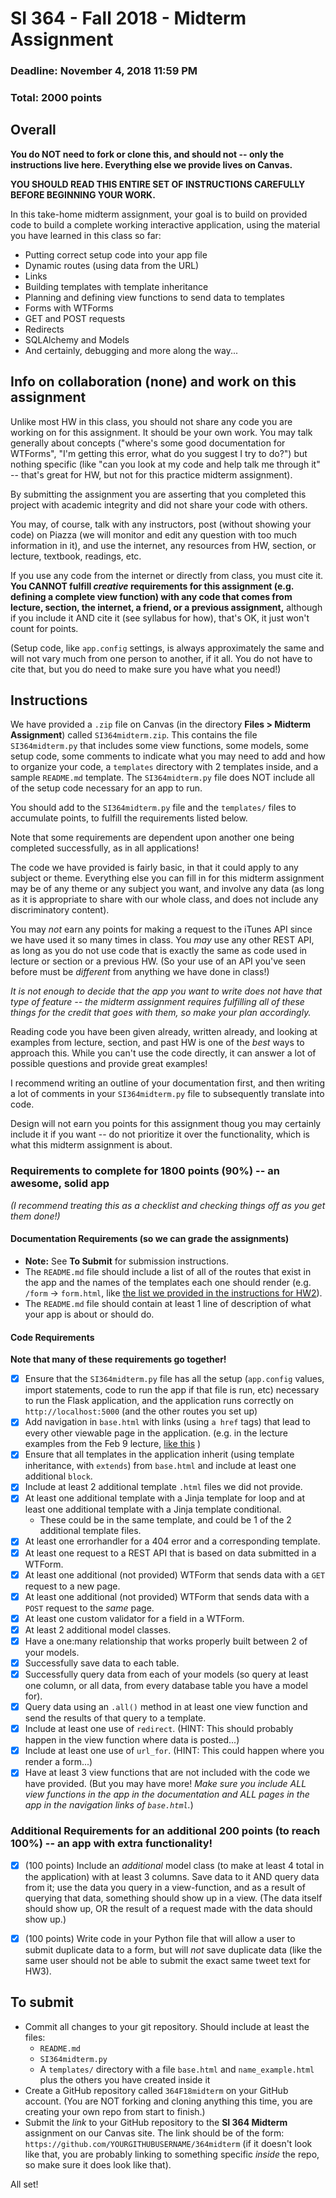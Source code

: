 # SI 364 - Fall 2018 - Midterm Assignment

### Deadline: November 4, 2018 11:59 PM
### Total: 2000 points

## Overall

**You do NOT need to fork or clone this, and should not -- only the instructions live here. Everything else we provide lives on Canvas.**

**YOU SHOULD READ THIS ENTIRE SET OF INSTRUCTIONS CAREFULLY BEFORE BEGINNING YOUR WORK.**

In this take-home midterm assignment, your goal is to build on provided code to build a complete working interactive application, using the material you have learned in this class so far:

* Putting correct setup code into your app file
* Dynamic routes (using data from the URL)
* Links
* Building templates with template inheritance
* Planning and defining view functions to send data to templates
* Forms with WTForms
* GET and POST requests
* Redirects
* SQLAlchemy and Models
* And certainly, debugging and more along the way...

## Info on collaboration (none) and work on this assignment

Unlike most HW in this class, you should not share any code you are working on for this assignment. It should be your own work. You may talk generally about concepts ("where's some good documentation for WTForms", "I'm getting this error, what do you suggest I try to do?") but nothing specific (like "can you look at my code and help talk me through it" -- that's great for HW, but not for this practice midterm assignment).

By submitting the assignment you are asserting that you completed this project with academic integrity and did not share your code with others.

You may, of course, talk with any instructors, post (without showing your code) on Piazza (we will monitor and edit any question with too much information in it), and use the internet, any resources from HW, section, or lecture, textbook, readings, etc.

If you use any code from the internet or directly from class, you must cite it. **You CANNOT fulfill _creative_ requirements for this assignment (e.g. defining a complete view function) with any code that comes from lecture, section, the internet, a friend, or a previous assignment,** although if you include it AND cite it (see syllabus for how), that's OK, it just won't count for points.

(Setup code, like `app.config` settings, is always approximately the same and will not vary much from one person to another, if it all. You do not have to cite that, but you do need to make sure you have what you need!)

## Instructions

We have provided a `.zip` file on Canvas (in the directory **Files > Midterm Assignment**) called `SI364midterm.zip`. This contains the file `SI364midterm.py` that includes some view functions, some models, some setup code, some comments to indicate what you may need to add and how to organize your code, a `templates` directory with 2 templates inside, and a sample `README.md` template. The `SI364midterm.py` file does NOT include all of the setup code necessary for an app to run.

You should add to the `SI364midterm.py` file and the `templates/` files to accumulate points, to fulfill the requirements listed below.

Note that some requirements are dependent upon another one being completed successfully, as in all applications!

The code we have provided is fairly basic, in that it could apply to any subject or theme. Everything else you can fill in for this midterm assignment may be of any theme or any subject you want, and involve any data (as long as it is appropriate to share with our whole class, and does not include any discriminatory content).

You may *not* earn any points for making a request to the iTunes API since we have used it so many times in class. You *may* use any other REST API, as long as you do not use code that is exactly the same as code used in lecture or section or a previous HW. (So your use of an API you've seen before must be *different* from anything we have done in class!)

*It is not enough to decide that the app you want to write does not have that type of feature -- the midterm assignment requires fulfilling all of these things for the credit that goes with them, so make your plan accordingly.*

Reading code you have been given already, written already, and looking at examples from lecture, section, and past HW is one of the *best* ways to approach this. While you can't use the code directly, it can answer a lot of possible questions and provide great examples!

I recommend writing an outline of your documentation first, and then writing a lot of comments in your `SI364midterm.py` file to subsequently translate into code.

Design will not earn you points for this assignment thoug you may certainly include it if you want -- do not prioritize it over the functionality, which is what this midterm assignment is about.

### Requirements to complete for 1800 points (90%) -- an awesome, solid app

*(I recommend treating this as a checklist and checking things off as you get them done!)*

#### Documentation Requirements (so we can grade the assignments)

* **Note:** See **To Submit** for submission instructions.
* The `README.md` file should include a list of all of the routes that exist in the app and the names of the templates each one should render (e.g. `/form` -> `form.html`, like [the list we provided in the instructions for HW2](https://www.dropbox.com/s/3a83ykoz79tqn8r/Screenshot%202018-02-15%2013.27.52.png?dl=0)).
* The `README.md` file should contain at least 1 line of description of what your app is about or should do.

#### Code Requirements

**Note that many of these requirements go together!**

- [X] Ensure that the `SI364midterm.py` file has all the setup (`app.config` values, import statements, code to run the app if that file is run, etc) necessary to run the Flask application, and the application runs correctly on `http://localhost:5000` (and the other routes you set up)
- [X] Add navigation in `base.html` with links (using `a href` tags) that lead to every other viewable page in the application. (e.g. in the lecture examples from the Feb 9 lecture, [like this](https://www.dropbox.com/s/hjcls4cfdkqwy84/Screenshot%202018-02-15%2013.26.32.png?dl=0) )
- [X] Ensure that all templates in the application inherit (using template inheritance, with `extends`) from `base.html` and include at least one additional `block`.
- [X] Include at least 2 additional template `.html` files we did not provide.
- [X] At least one additional template with a Jinja template for loop and at least one additional template with a Jinja template conditional.
    - These could be in the same template, and could be 1 of the 2 additional template files.
- [X] At least one errorhandler for a 404 error and a corresponding template.
- [X] At least one request to a REST API that is based on data submitted in a WTForm.
- [X] At least one additional (not provided) WTForm that sends data with a `GET` request to a new page.
- [X] At least one additional (not provided) WTForm that sends data with a `POST` request to the *same* page.
- [X] At least one custom validator for a field in a WTForm.
- [X] At least 2 additional model classes.
- [X] Have a one:many relationship that works properly built between 2 of your models.
- [X] Successfully save data to each table.
- [X] Successfully query data from each of your models (so query at least one column, or all data, from every database table you have a model for).
- [X] Query data using an `.all()` method in at least one view function and send the results of that query to a template.
- [X] Include at least one use of `redirect`. (HINT: This should probably happen in the view function where data is posted...)
- [X] Include at least one use of `url_for`. (HINT: This could happen where you render a form...)
- [X] Have at least 3 view functions that are not included with the code we have provided. (But you may have more! *Make sure you include ALL view functions in the app in the documentation and ALL pages in the app in the navigation links of `base.html`.*)

### Additional Requirements for an additional 200 points (to reach 100%) -- an app with extra functionality!

- [X] (100 points) Include an *additional* model class (to make at least 4 total in the application) with at least 3 columns. Save data to it AND query data from it; use the data you query in a view-function, and as a result of querying that data, something should show up in a view. (The data itself should show up, OR the result of a request made with the data should show up.)

- [X] (100 points) Write code in your Python file that will allow a user to submit duplicate data to a form, but will *not* save duplicate data (like the same user should not be able to submit the exact same tweet text for HW3).


## To submit

* Commit all changes to your git repository. Should include at least the files:
    * `README.md`
    * `SI364midterm.py`
    * A `templates/` directory with a file `base.html` and `name_example.html` plus the others you have created inside it
* Create a GitHub repository called `364F18midterm` on your GitHub account. (You are NOT forking and cloning anything this time, you are creating your own repo from start to finish.)
* Submit the *link* to your GitHub repository to the **SI 364 Midterm** assignment on our Canvas site. The link should be of the form: `https://github.com/YOURGITHUBUSERNAME/364midterm` (if it doesn't look like that, you are probably linking to something specific *inside* the repo, so make sure it does look like that).

All set!
